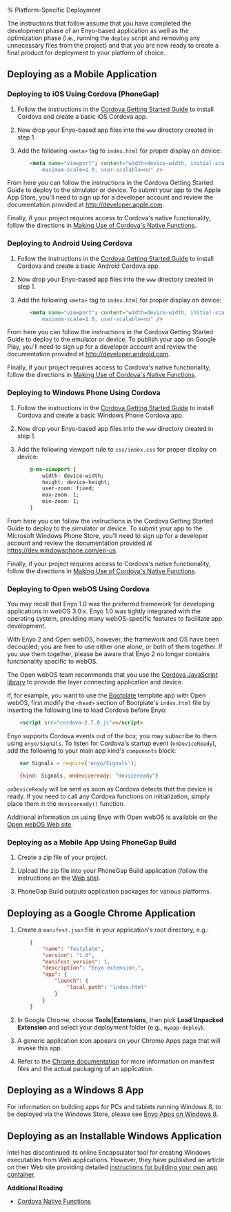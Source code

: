 % Platform-Specific Deployment

The instructions that follow assume that you have completed the development phase
of an Enyo-based application as well as the optimization phase (i.e., running the
`deploy` script and removing any unnecessary files from the project) and that you
are now ready to create a final product for deployment to your platform of choice.

## Deploying as a Mobile Application

### Deploying to iOS Using Cordova (PhoneGap)

1. Follow the instructions in the [Cordova Getting Started
    Guide][getting-started]
    to install Cordova and create a basic iOS Cordova app.

2. Now drop your Enyo-based app files into the `www` directory created in step 1.

3. Add the following `<meta>` tag to `index.html` for proper display on device:

    ```html
        <meta name="viewport"; content="width=device-width, initial-scale=1.0,
            maximum-scale=1.0, user-scalable=no" />
    ```

From here you can follow the instructions in the Cordova Getting Started Guide
to deploy to the simulator or device.  To submit your app to the Apple App
Store, you'll need to sign up for a developer account and review the
documentation provided at <http://developer.apple.com>.

Finally, if your project requires access to Cordova's native functionality,
follow the directions in [Making Use of Cordova's Native Functions][native-functions].

### Deploying to Android Using Cordova

1. Follow the instructions in the [Cordova Getting Started
    Guide][getting-started] to install Cordova and create a basic Android
    Cordova app.

2. Now drop your Enyo-based app files into the `www` directory created in step 1.

3. Add the following `<meta>` tag to `index.html` for proper display on device:

    ```html
        <meta name="viewport"; content="width=device-width, initial-scale=1.0,
            maximum-scale=1.0, user-scalable=no" />
    ```

From here you can follow the instructions in the Cordova Getting Started Guide
to deploy to the emulator or device.  To publish your app on Google Play, you'll
need to sign up for a developer account and review the documentation provided at
<http://developer.android.com>.

Finally, if your project requires access to Cordova's native functionality,
follow the directions in [Making Use of Cordova's Native Functions][native-functions].

### Deploying to Windows Phone Using Cordova

1. Follow the instructions in the [Cordova Getting Started
    Guide][getting-started] to install Cordova and create a basic Windows Phone
    Cordova app.

2. Now drop your Enyo-based app files into the `www` directory created in step 1.

3.	Add the following viewport rule to `css/index.css` for proper display on device:

    ```css
        @-ms-viewport {
            width: device-width;
            height: device-height;
            user-zoom: fixed;
            max-zoom: 1;
            min-zoom: 1;
        }
    ```

From here you can follow the instructions in the Cordova Getting Started Guide
to deploy to the simulator or device.  To submit your app to the Microsoft
Windows Phone Store, you'll need to sign up for a developer account and review
the documentation provided at <https://dev.windowsphone.com/en-us>.

Finally, if your project requires access to Cordova's native functionality,
follow the directions in [Making Use of Cordova's Native Functions][native-functions].

### Deploying to Open webOS Using Cordova

You may recall that Enyo 1.0 was the preferred framework for developing
applications in webOS 3.0.x.  Enyo 1.0 was tightly integrated with the operating
system, providing many webOS-specific features to facilitate app development.

With Enyo 2 and Open webOS, however, the framework and OS have been decoupled;
you are free to use either one alone, or both of them together.  If you use them
together, please be aware that Enyo 2 no longer contains functionality specific
to webOS.

The Open webOS team recommends that you use the [Cordova JavaScript
library](http://phonegap.com/download/) to provide the layer connecting
application and device.

If, for example, you want to use the
[Bootplate](../getting-started/bootplate.html) template app with Open webOS,
first modify the `<head>` section of Bootplate's `index.html` file by inserting
the following line to load Cordova before Enyo:

```html
    <script src="cordova-2.7.0.js"></script>
```

Enyo supports Cordova events out of the box; you may subscribe to them using
`enyo/Signals`.  To listen for Cordova's startup event (`onDeviceReady`), add
the following to your main app kind's `components` block:

```javascript
    var Signals = require('enyo/Signals');

    {kind: Signals, ondeviceready: "deviceready"}
```

`onDeviceReady` will be sent as soon as Cordova detects that the device is
ready.  If you need to call any Cordova functions on initialization, simply
place them in the `deviceready()` function.

Additional information on using Enyo with Open webOS is available on the [Open
webOS Web site](http://www.openwebosproject.org).

### Deploying as a Mobile App Using PhoneGap Build

1. Create a zip file of your project.

2. Upload the zip file into your PhoneGap Build application (follow the
    instructions on the [Web site](https://build.phonegap.com/)).

3. PhoneGap Build outputs application packages for various platforms.

## Deploying as a Google Chrome Application

1. Create a `manifest.json` file in your application's root directory, e.g.:

    ```json
        {
            "name": "Testplate",
            "version": "1.0",
            "manifest_version": 1,
            "description": "Enyo extension.",
            "app": {
                "launch": {
                    "local_path": "index.html"
                }
            }
        }
    ```

2. In Google Chrome, choose **Tools|Extensions**, then pick **Load Unpacked
    Extension** and select your deployment folder (e.g., `myapp-deploy`).

3. A generic application icon appears on your Chrome Apps page that will invoke
    this app.

4. Refer to the
    [Chrome documentation](https://developer.chrome.com/apps/about_apps.html)
    for more information on manifest files and the actual packaging of an
    application.

## Deploying as a Windows 8 App

For information on building apps for PCs and tablets running Windows 8, to be
deployed via the Windows Store, please see
[Enyo Apps on Windows 8](enyo-apps-on-windows-8.html).

## Deploying as an Installable Windows Application

Intel has discontinued its online Encapsulator tool for creating Windows
executables from Web applications.  However, they have published an article on
their Web site providing detailed [instructions for building your own app
container](http://software.intel.com/en-us/articles/do-it-yourself-chromium-base-web-application-container).

**Additional Reading**

* [Cordova Native Functions][native-functions]

[native-functions]: cordova-native-functions.html
[getting-started]: http://docs.phonegap.com/en/2.7.0/guide_getting-started_index.md.html#Getting%20Started%20Guides